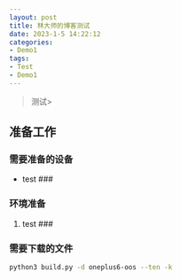 ```yaml
---
layout: post
title: 林大师的博客测试
date: 2023-1-5 14:22:12
categories:
- Demo1
tags:
- Test
- Demo1
---
```


> 测试>

## 准备工作

### 需要准备的设备

- test ###

### 环境准备
1. test ###

### 需要下载的文件

```bash
python3 build.py -d oneplus6-oos --ten -k
```
